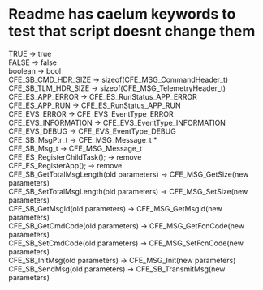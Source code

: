 # Readme has caelum keywords to test that script doesnt change them

TRUE -> true<br/>
FALSE -> false<br/>
boolean -> bool<br/>
CFE_SB_CMD_HDR_SIZE -> sizeof(CFE_MSG_CommandHeader_t)<br/>
CFE_SB_TLM_HDR_SIZE -> sizeof(CFE_MSG_TelemetryHeader_t)<br/>
CFE_ES_APP_ERROR -> CFE_ES_RunStatus_APP_ERROR<br/>
CFE_ES_APP_RUN -> CFE_ES_RunStatus_APP_RUN<br/>
CFE_EVS_ERROR -> CFE_EVS_EventType_ERROR<br/>
CFE_EVS_INFORMATION -> CFE_EVS_EventType_INFORMATION<br/>
CFE_EVS_DEBUG -> CFE_EVS_EventType_DEBUG<br/>
CFE_SB_MsgPtr_t -> CFE_MSG_Message_t *<br/>
CFE_SB_Msg_t -> CFE_MSG_Message_t<br/>
CFE_ES_RegisterChildTask(); -> remove<br/>
CFE_ES_RegisterApp(); -> remove<br/>
CFE_SB_GetTotalMsgLength(old parameters) -> CFE_MSG_GetSize(new parameters)<br/>
CFE_SB_SetTotalMsgLength(old parameters) -> CFE_MSG_SetSize(new parameters)<br/>
CFE_SB_GetMsgId(old parameters) -> CFE_MSG_GetMsgId(new parameters)<br/>
CFE_SB_GetCmdCode(old parameters) -> CFE_MSG_GetFcnCode(new parameters)<br/>
CFE_SB_SetCmdCode(old parameters) -> CFE_MSG_SetFcnCode(new parameters)<br/>
CFE_SB_InitMsg(old parameters) -> CFE_MSG_Init(new parameters)<br/>
CFE_SB_SendMsg(old parameters) -> CFE_SB_TransmitMsg(new parameters)<br/>
